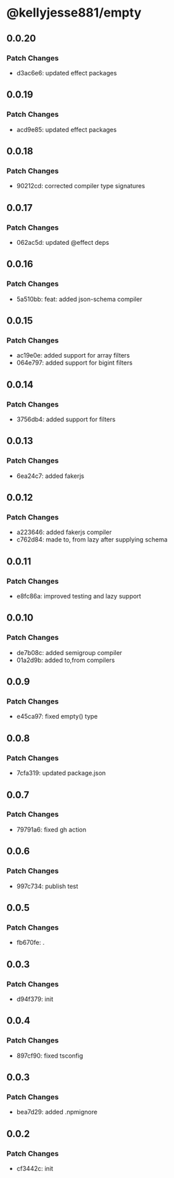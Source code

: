 # @kellyjesse881/empty

## 0.0.20

### Patch Changes

- d3ac6e6: updated effect packages

## 0.0.19

### Patch Changes

- acd9e85: updated effect packages

## 0.0.18

### Patch Changes

- 90212cd: corrected compiler type signatures

## 0.0.17

### Patch Changes

- 062ac5d: updated @effect deps

## 0.0.16

### Patch Changes

- 5a510bb: feat: added json-schema compiler

## 0.0.15

### Patch Changes

- ac19e0e: added support for array filters
- 064e797: added support for bigint filters

## 0.0.14

### Patch Changes

- 3756db4: added support for filters

## 0.0.13

### Patch Changes

- 6ea24c7: added fakerjs

## 0.0.12

### Patch Changes

- a223646: added fakerjs compiler
- c762d84: made to, from lazy after supplying schema

## 0.0.11

### Patch Changes

- e8fc86a: improved testing and lazy support

## 0.0.10

### Patch Changes

- de7b08c: added semigroup compiler
- 01a2d9b: added to,from compilers

## 0.0.9

### Patch Changes

- e45ca97: fixed empty() type

## 0.0.8

### Patch Changes

- 7cfa319: updated package.json

## 0.0.7

### Patch Changes

- 79791a6: fixed gh action

## 0.0.6

### Patch Changes

- 997c734: publish test

## 0.0.5

### Patch Changes

- fb670fe: .

## 0.0.3

### Patch Changes

- d94f379: init

## 0.0.4

### Patch Changes

- 897cf90: fixed tsconfig

## 0.0.3

### Patch Changes

- bea7d29: added .npmignore

## 0.0.2

### Patch Changes

- cf3442c: init
